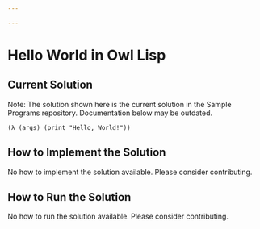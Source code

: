 ```yaml
---

---
```


# Hello World in Owl Lisp

## Current Solution

Note: The solution shown here is the current solution in the Sample Programs repository. Documentation below may be outdated.

```Owl Lisp
(λ (args) (print "Hello, World!"))

```

## How to Implement the Solution

No how to implement the solution available. Please consider contributing.

## How to Run the Solution

No how to run the solution available. Please consider contributing.